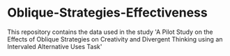 # Oblique-Strategies-Effectiveness
This repository contains the data used in the study 'A Pilot Study on the Effects of Oblique Strategies on Creativity and Divergent Thinking using an Intervaled Alternative Uses Task'
